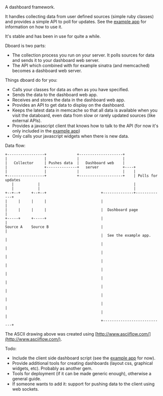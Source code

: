 A dashboard framework.

It handles collecting data from user defined sources (simple ruby classes) and provides a simple API to poll for updates. See the [example app](https://github.com/joakimk/dboard_example) for information on how to use it.

It's stable and has been in use for quite a while.

Dboard is two parts:

* The collection process you run on your server. It polls sources for data and sends it to your dashboard web server.
* The API which combined with for example sinatra (and memcached) becomes a dashboard web server.

Things dboard do for you:

* Calls your classes for data as often as you have specified.
* Sends the data to the dashboard web app.
* Receives and stores the data in the dashboard web app.
* Provides an API to get data to display on the dashboard.
* Keeps the latest data in memcache so that all data is available when you visit the databoard, even data from slow or rarely updated sources (like external APIs).
* Provides a javascript client that knows how to talk to the API (for now it's only included in the [example app](https://github.com/joakimk/dboard_example))
* Only calls your javascript widgets when there is new data.

Data flow:

    +-----------------+              +--------------------+
    |                 |              |                    |
    |   Collector     | Pushes data  |   Dashboard web    |
    |                 +--------------+   server           +----+
    |                 |              |                    |    |
    +-----------------+              +--------------------+    | Polls for updates
       |           |                                           |
       |           |                                           |
    +--+--+     +--+--+                         +--------------+-------------+
    |     |     |     |                         |                            |
    |     |     |     |                         |  Dashboard page            |
    +-----+     +-----+                         |                            |
    Source A    Source B                        |                            |
                                                |  See the example app.      |
                                                |                            |
                                                |                            |
                                                |                            |
                                                |                            |
                                                |                            |
                                                |                            |
                                                |                            |
                                                |                            |
                                                |                            |
                                                +----------------------------+

The ASCII drawing above was created using [http://www.asciiflow.com/](http://www.asciiflow.com/).

Todo:

* Include the client side dashboard script (see the [example app](https://github.com/joakimk/dboard_example) for now).
* Provide additional tools for creating dashboards (layout css, graphical widgets, etc). Probably as another gem.
* Tools for deployment (if it can be made generic enough), otherwise a general guide.
* If someone wants to add it: support for pushing data to the client using web sockets.
